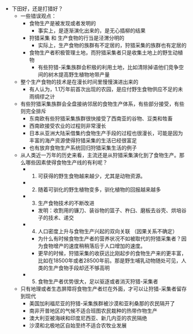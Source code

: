 - 下田好，还是打猎好？  
	- 一些错误观点：  
		- 食物生产是被发现或者发明的  
			- 事实上，是逐渐演化出来的，是无心插柳的结果  
		- 狩猎采集 和 生产食物的行当是泾渭分明的  
			- 实际上，生产食物的族群有不定居的，狩猎采集的族群也有定居的  
		- 食物生产者积极管理土地，而狩猎采集者只是收集土地上的野生动植物  
			- 有些狩猎-采集族群会积极的利用土地，比如清除掉语他们竞争空间的树木提高野生植物地带产量  
	- 整个生产食物的技术是在漫长时间里慢慢演进出来的  
		- 有人认为，1.1万年前首次出现的农园，是应付野生食物供应不足的未雨绸缪之计  
	- 有些狩猎采集族群会全盘接纳邻居的食物生产体系，有些部分接受，有些则完全排斥  
		- 东南欧有些狩猎采集族群很快接受了西南亚的谷物、豆类和牲畜  
		- 西南欧接受农业的过程则非常漫长  
		- 日本从亚洲大陆采借集约食物生产手段的过程也很漫长，可能是因为丰富的海产资源使得狩猎采集的生活已经很富足  
		- 也有放弃食物生产系统回归狩猎采集生活的例子  
	- 从人类近一万年的历史来看，主流还是从狩猎采集演化到了食物生产。那么哪些因素使得食物生产线的有利呢？  
		- 1. 可获得的野生食物越来越少，尤其是动物资源。  
		- 2. 随着可驯化的野生植物变多，驯化植物的回报越来越多  
		- 3. 生产食物技术的不断改进  
			- 发明：收割用的镰刀、装谷物的篮子、杵臼、磨板去谷壳、烘培谷子的技术、递交  
		- 4. 人口密度上升与食物生产兴起的双向关联 （因果关系不确定）  
			- 为什么有时候食物生产者的营养状况不如被取代的狩猎采集者？因为食物增产的速度稍稍落后于人口增加的速度。  
			- 更早的时候，狩猎采集的收获远比刚起步的食物生产来的更丰富，比如在18500年或者28500年前。那是野生哺乳动物随处可见，人类的生产食物手段却还不够高明  
		- 5. 食物生产者优势很大，足以驱逐或者消灭狩猎-采集者  
	- 只有地理或者生态屏障将食物生产者烂在外面，才可以让狩猎-采集者留存到现代  
		- 美国加利福尼亚的狩猎-采集族群被沙漠和亚利桑那的农民隔开了  
		- 南非开普地区的气候不适合班图农民栽种的热带作物生产  
		- 澳大利亚被海峡和印度尼西亚、新几内亚的农民隔绝  
		- 沙漠和北极地区自始至终不适合农牧业发展  